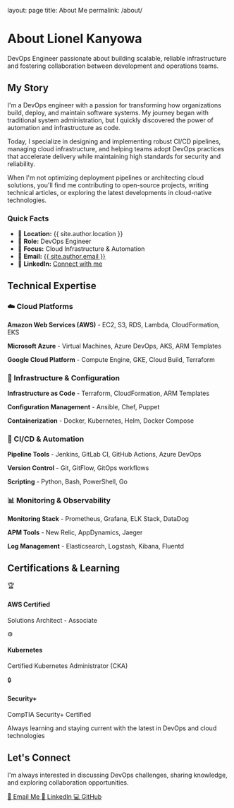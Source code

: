 layout: page title: About Me permalink: /about/
<div class="hero section-small"> <div class="wrapper"> <h1>About Lionel Kanyowa</h1> <p class="hero-subtitle">DevOps Engineer passionate about building scalable, reliable infrastructure and fostering collaboration between development and operations teams.</p> </div> </div> <section class="section-small"> <div class="wrapper"> <div class="grid-2-col"> <div> <h2>My Story</h2> <p> I'm a DevOps engineer with a passion for transforming how organizations build, deploy, and maintain software systems. My journey began with traditional system administration, but I quickly discovered the power of automation and infrastructure as code. </p> <p> Today, I specialize in designing and implementing robust CI/CD pipelines, managing cloud infrastructure, and helping teams adopt DevOps practices that accelerate delivery while maintaining high standards for security and reliability. </p> <p> When I'm not optimizing deployment pipelines or architecting cloud solutions, you'll find me contributing to open-source projects, writing technical articles, or exploring the latest developments in cloud-native technologies. </p> </div>
  <div class="card">
    <h3>Quick Facts</h3>
    <ul class="list-none">
      <li class="list-item">📍 <strong>Location:</strong> {{ site.author.location }}</li>
      <li class="list-item">💼 <strong>Role:</strong> DevOps Engineer</li>
      <li class="list-item">🎯 <strong>Focus:</strong> Cloud Infrastructure & Automation</li>
      <li class="list-item">📧 <strong>Email:</strong> <a href="mailto:{{ site.author.email }}">{{ site.author.email }}</a></li>
      <li class="list-item">🔗 <strong>LinkedIn:</strong> <a href="https://linkedin.com/in/{{ site.author.linkedin }}" target="_blank">Connect with me</a></li>
    </ul>
  </div>
</div>
</div> </section> <section class="section-standard"> <div class="wrapper"> <h2 class="text-center mb-3">Technical Expertise</h2>
<div class="card-grid">
  <div class="card">
    <h3>☁️ Cloud Platforms</h3>
    <p><strong>Amazon Web Services (AWS)</strong> - EC2, S3, RDS, Lambda, CloudFormation, EKS</p>
    <p><strong>Microsoft Azure</strong> - Virtual Machines, Azure DevOps, AKS, ARM Templates</p>
    <p><strong>Google Cloud Platform</strong> - Compute Engine, GKE, Cloud Build, Terraform</p>
  </div>
  
  <div class="card">
    <h3>🔧 Infrastructure & Configuration</h3>
    <p><strong>Infrastructure as Code</strong> - Terraform, CloudFormation, ARM Templates</p>
    <p><strong>Configuration Management</strong> - Ansible, Chef, Puppet</p>
    <p><strong>Containerization</strong> - Docker, Kubernetes, Helm, Docker Compose</p>
  </div>
  
  <div class="card">
    <h3>🚀 CI/CD & Automation</h3>
    <p><strong>Pipeline Tools</strong> - Jenkins, GitLab CI, GitHub Actions, Azure DevOps</p>
    <p><strong>Version Control</strong> - Git, GitFlow, GitOps workflows</p>
    <p><strong>Scripting</strong> - Python, Bash, PowerShell, Go</p>
  </div>
  
  <div class="card">
    <h3>📊 Monitoring & Observability</h3>
    <p><strong>Monitoring Stack</strong> - Prometheus, Grafana, ELK Stack, DataDog</p>
    <p><strong>APM Tools</strong> - New Relic, AppDynamics, Jaeger</p>
    <p><strong>Log Management</strong> - Elasticsearch, Logstash, Kibana, Fluentd</p>
  </div>
</div>
</div> </section> <section class="section-alt"> <div class="wrapper"> <h2 class="text-center mb-3">Certifications & Learning</h2>
<div class="grid-3-col">
  <div class="text-center">
    <div class="text-4xl">🏆</div>
    <h4>AWS Certified</h4>
    <p class="text-muted">Solutions Architect - Associate</p>
  </div>
  
  <div class="text-center">
    <div class="text-4xl">⚙️</div>
    <h4>Kubernetes</h4>
    <p class="text-muted">Certified Kubernetes Administrator (CKA)</p>
  </div>
  
  <div class="text-center">
    <div class="text-4xl">🔒</div>
    <h4>Security+</h4>
    <p class="text-muted">CompTIA Security+ Certified</p>
  </div>
</div>

<div class="text-center mt-2">
  <p class="text-muted">Always learning and staying current with the latest in DevOps and cloud technologies</p>
</div>
</div> </section> <section class="section-standard"> <div class="wrapper text-center"> <h2>Let's Connect</h2> <p class="text-muted mb-2"> I'm always interested in discussing DevOps challenges, sharing knowledge, and exploring collaboration opportunities. </p>
<div class="flex-center">
  <a href="mailto:{{ site.author.email }}" class="btn">
    📧 Email Me
  </a>
  <a href="https://linkedin.com/in/{{ site.author.linkedin }}" class="btn btn-outline" target="_blank">
    💼 LinkedIn
  </a>
  <a href="https://github.com/{{ site.author.github }}" class="btn btn-outline" target="_blank">
    💻 GitHub
  </a>
</div>
</div> </section>
